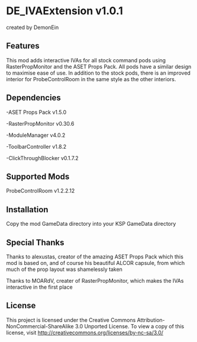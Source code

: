 # DE_IVAExtension v1.0.1
created by DemonEin

## Features
This mod adds interactive IVAs for all stock command pods using RasterPropMonitor and the ASET Props Pack. All pods have a similar design to maximise ease of use. In addition to the stock pods, there is an improved interior for ProbeControlRoom in the same style as the other interiors.

## Dependencies
-ASET Props Pack v1.5.0

-RasterPropMonitor v0.30.6

-ModuleManager v4.0.2

-ToolbarController v1.8.2

-ClickThroughBlocker v0.1.7.2


## Supported Mods
ProbeControlRoom v1.2.2.12

## Installation
Copy the mod GameData directory into your KSP GameData directory

## Special Thanks
Thanks to alexustas, creator of the amazing ASET Props Pack which this mod is based on, and of course his beautiful ALCOR capsule, from which much of the prop layout was shamelessly taken

Thanks to MOARdV, creater of RasterPropMonitor, which makes the IVAs interactive in the first place

## License
This project is licensed under the Creative Commons Attribution-NonCommercial-ShareAlike 3.0 Unported License.
To view a copy of this license, visit http://creativecommons.org/licenses/by-nc-sa/3.0/